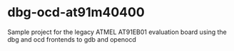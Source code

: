 # dbg-ocd-at91m40400
Sample project for the legacy ATMEL AT91EB01 evaluation board using the dbg and ocd frontends to gdb and openocd
